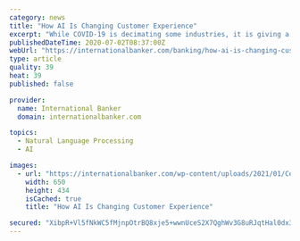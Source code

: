 ```yaml
---
category: news
title: "How AI Is Changing Customer Experience"
excerpt: "While COVID-19 is decimating some industries, it is giving a boost to others, including the employment of artificial intelligence in the banking industry. As customer access to human staff is curtailed with disruptions such as branch closures,"
publishedDateTime: 2020-07-02T08:37:00Z
webUrl: "https://internationalbanker.com/banking/how-ai-is-changing-customer-experience/"
type: article
quality: 39
heat: 39
published: false

provider:
  name: International Banker
  domain: internationalbanker.com

topics:
  - Natural Language Processing
  - AI

images:
  - url: "https://internationalbanker.com/wp-content/uploads/2021/01/Celent-Featured-Image.png"
    width: 650
    height: 434
    isCached: true
    title: "How AI Is Changing Customer Experience"

secured: "XibpR+Vl5fNkWC5fMjnpOtrBQ8xje5+wwnUceS2X7QghWv3G8uRJqtHal0dx3KWcsmJgNQfkG8Gxubj+J/15fsTYz+1ok1IAh4w5wBeR8Z5CT3/bQObRnns8O1USAODGK/4PzhCOMhwkZ8dGsWz7beDiPP8Q3ZoHg1bQsgsluqxeXrrCE35GVnBknlXiPkXf66o91/VWp9tdlcAD+ek+LcNNn/S3vZJKVIAnGlab7aKcrVGv9sEN68Qlx+tqsOZoXTtzd3WXJfFAfnf9iTFaK6pDJaSdCF/t/zTi4jSUyijTFmMc6XoqaoU3z6QSSNbFcB/cEfFnnfM/iIAmes1DQQ==;WMne0bD/e/oAUBHBDH7SPw=="
---
```


